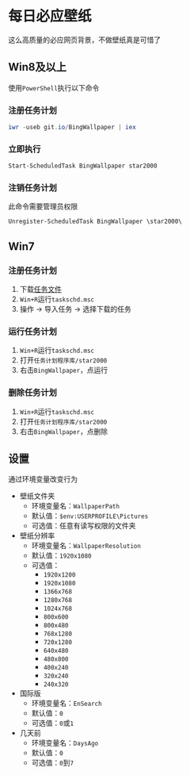 # 每日必应壁纸

这么高质量的必应网页背景，不做壁纸真是可惜了

## Win8及以上

使用`PowerShell`执行以下命令

### 注册任务计划

```ps1
iwr -useb git.io/BingWallpaper | iex
```

### 立即执行

```ps1
Start-ScheduledTask BingWallpaper star2000
```

### 注销任务计划

此命令需要管理员权限

```ps1
Unregister-ScheduledTask BingWallpaper \star2000\
```

## Win7

### 注册任务计划

1. 下载[任务文件]
2. `Win+R`运行`taskschd.msc`
3. 操作 -> 导入任务 -> 选择下载的任务

### 运行任务计划

1. `Win+R`运行`taskschd.msc`
2. 打开`任务计划程序库/star2000`
3. 右击`BingWallpaper`，点运行

### 删除任务计划

1. `Win+R`运行`taskschd.msc`
2. 打开`任务计划程序库/star2000`
3. 右击`BingWallpaper`，点删除

## 设置

通过环境变量改变行为

- 壁纸文件夹
  - 环境变量名：`WallpaperPath`
  - 默认值：`$env:USERPROFILE\Pictures`
  - 可选值：任意有读写权限的文件夹
- 壁纸分辨率
  - 环境变量名：`WallpaperResolution`
  - 默认值：`1920x1080`
  - 可选值：
    - `1920x1200`
    - `1920x1080`
    - `1366x768`
    - `1280x768`
    - `1024x768`
    - `800x600`
    - `800x480`
    - `768x1280`
    - `720x1280`
    - `640x480`
    - `480x800`
    - `400x240`
    - `320x240`
    - `240x320`
- 国际版
  - 环境变量名：`EnSearch`
  - 默认值：`0`
  - 可选值：`0`或`1`
- 几天前
  - 环境变量名：`DaysAgo`
  - 默认值：`0`
  - 可选值：`0`到`7`

[任务文件]: https://raw.githubusercontent.com/star2000/BingWallpaper/master/BingWallpaper.xml
